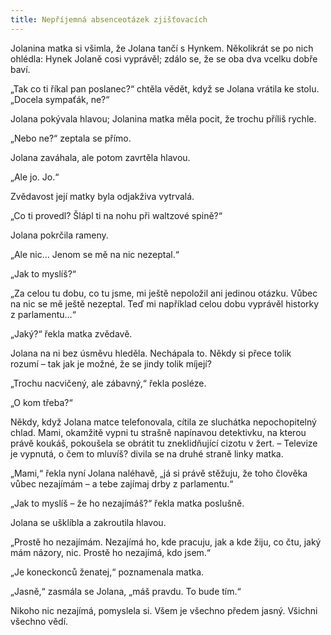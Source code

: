 ```yaml
---
title: Nepříjemná absenceotázek zjišťovacích
---
```


Jolanina matka si všimla, že Jolana tančí s Hynkem. Několikrát se po nich ohlédla: Hynek Jolaně cosi vyprávěl; zdálo se, že se oba dva vcelku dobře baví.

„Tak co ti říkal pan poslanec?“ chtěla vědět, když se Jolana vrátila ke stolu. „Docela sympaťák, ne?“

Jolana pokývala hlavou; Jolanina matka měla pocit, že trochu příliš rychle.

„Nebo ne?“ zeptala se přímo.

Jolana zaváhala, ale potom zavrtěla hlavou.

„Ale jo. Jo.“

Zvědavost její matky byla odjakživa vytrvalá.

„Co ti provedl? Šlápl ti na nohu při waltzové spině?“

Jolana pokrčila rameny.

„Ale nic… Jenom se mě na nic nezeptal.“

„Jak to myslíš?“

„Za celou tu dobu, co tu jsme, mi ještě nepoložil ani jedinou otázku. Vůbec na nic se mě ještě nezeptal. Teď mi například celou dobu vyprávěl historky z parlamentu…“

„Jaký?“ řekla matka zvědavě.

Jolana na ni bez úsměvu hleděla. Nechápala to. Někdy si přece tolik rozumí – tak jak je možné, že se jindy tolik míjejí?

„Trochu nacvičený, ale zábavný,“ řekla posléze.

„O kom třeba?“

Někdy, když Jolana matce telefonovala, cítila ze sluchátka nepochopitelný chlad. Mami, okamžitě vypni tu strašně napínavou detektivku, na kterou právě koukáš, pokoušela se obrátit tu zneklidňující cizotu v žert. – Televize je vypnutá, o čem to mluvíš? divila se na druhé straně linky matka.

„Mami,“ řekla nyní Jolana naléhavě, „já si právě stěžuju, že toho člověka vůbec nezajímám – a tebe zajímaj drby z parlamentu.“

„Jak to myslíš – že ho nezajímáš?“ řekla matka poslušně.

Jolana se ušklíbla a zakroutila hlavou.

„Prostě ho nezajímám. Nezajímá ho, kde pracuju, jak a kde žiju, co čtu, jaký mám názory, nic. Prostě ho nezajímá, kdo jsem.“

„Je koneckonců ženatej,“ poznamenala matka.

„Jasně,“ zasmála se Jolana, „máš pravdu. To bude tím.“

Nikoho nic nezajímá, pomyslela si. Všem je všechno předem jasný. Všichni všechno vědí.
